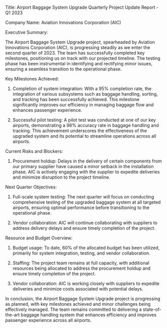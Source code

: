  Title: Airport Baggage System Upgrade Quarterly Project Update Report - Q1 2023

Company Name: Aviation Innovations Corporation (AIC)

Executive Summary:

The Airport Baggage System Upgrade project, spearheaded by Aviation Innovations Corporation (AIC), is progressing steadily as we enter the second quarter of 2023. The team has successfully completed key milestones, positioning us on track with our projected timeline. The testing phase has been instrumental in identifying and rectifying minor issues, ensuring a seamless transition to the operational phase.

Key Milestones Achieved:

1. Completion of system integration: With a 95% completion rate, the integration of various subsystems such as baggage handling, sorting, and tracking has been successfully achieved. This milestone significantly improves our efficiency in managing baggage flow and enhances passenger experience.

2. Successful pilot testing: A pilot test was conducted at one of our key airports, demonstrating a 98% accuracy rate in baggage handling and tracking. This achievement underscores the effectiveness of the upgraded system and its potential to streamline operations across all airports.

Current Risks and Blockers:

1. Procurement holdup: Delays in the delivery of certain components from our primary supplier have caused a minor setback in the installation phase. AIC is actively engaging with the supplier to expedite deliveries and minimize disruption to the project timeline.

Next Quarter Objectives:

1. Full-scale system testing: The next quarter will focus on conducting comprehensive testing of the upgraded baggage system at all targeted airports, ensuring optimal performance before transitioning to the operational phase.

2. Vendor collaboration: AIC will continue collaborating with suppliers to address delivery delays and ensure timely completion of the project.

Resource and Budget Overview:

1. Budget usage: To date, 60% of the allocated budget has been utilized, primarily for system integration, testing, and vendor collaboration.

2. Staffing: The project team remains at full capacity, with additional resources being allocated to address the procurement holdup and ensure timely completion of the project.

3. Vendor collaboration: AIC is working closely with suppliers to expedite deliveries and minimize costs associated with potential delays.

In conclusion, the Airport Baggage System Upgrade project is progressing as planned, with key milestones achieved and minor challenges being effectively managed. The team remains committed to delivering a state-of-the-art baggage handling system that enhances efficiency and improves passenger experience across all airports.